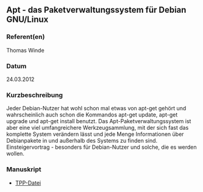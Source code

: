 
 
## Apt - das Paketverwaltungssystem für Debian GNU/Linux


### Referent(en)
 Thomas Winde

### Datum
 24.03.2012

### Kurzbeschreibung
Jeder Debian-Nutzer hat wohl schon mal etwas von apt-get gehört und wahrscheinlich auch schon die Kommandos apt-get update, apt-get upgrade und apt-get install benutzt.
Das Apt-Paketverwaltungssystem ist aber eine viel umfangreichere Werkzeugsammlung, mit der sich fast das komplette System verändern lässt und jede Menge Informationen über Debianpakete in und außerhalb des Systems zu finden sind.
Einsteigervortrag - besonders für Debian-Nutzer und solche, die es werden wollen.

### Manuskript
* [TPP-Datei](/download/Vortraege/APT_LIT_2012.tpp)

          
           
      
  

